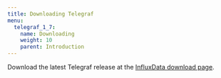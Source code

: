 ```yaml
---
title: Downloading Telegraf
menu:
  telegraf_1_7:
    name: Downloading
    weight: 10
    parent: Introduction
---
```




Download the latest Telegraf release at the [InfluxData download page](https://portal.influxdata.com/downloads).
